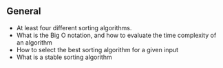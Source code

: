 ## General

- At least four different sorting algorithms.
- What is the Big O notation, and how to evaluate the time complexity of an algorithm
- How to select the best sorting algorithm for a given input
- What is a stable sorting algorithm
